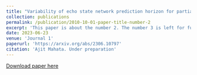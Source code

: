 ```yaml
---
title: "Variability of echo state network prediction horizon for partially observed dynamical systems"
collection: publications
permalink: /publication/2010-10-01-paper-title-number-2
excerpt: 'This paper is about the number 2. The number 3 is left for future work.'
date: 2023-06-23
venue: 'Journal 1'
paperurl: 'https://arxiv.org/abs/2306.10797'
citation: 'Ajit Mahata. Under preparation'
---
```


[Download paper here](https://arxiv.org/abs/2306.10797)

